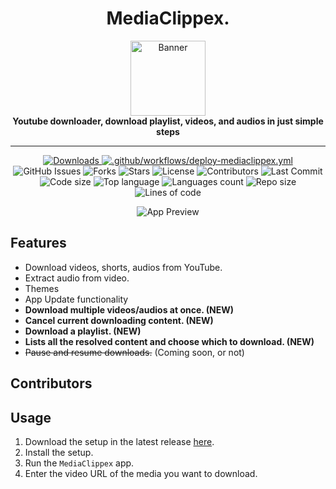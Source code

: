<div align="center">
  <h1>MediaClippex.</h1>
  <img src="https://raw.githubusercontent.com/pitzzahh/MediaClippex/main/MediaClippex/Resources/Icon.ico" alt="Banner" width="120" />
  <br>  
  <b>Youtube downloader, download playlist, videos, and audios in just simple steps</b>
</div>

___

<p align="center">
  <a title="Downloads" target="_blank" href="https://github.com/pitzzahh/MediaClippex/releases">
    <img src="https://img.shields.io/github/downloads/pitzzahh/MediaClippex/total.svg?style=flat-square&color=blueviolet" alt="Downloads">
  </a>
  <a href="https://github.com/pitzzahh/MediaClippex/actions/workflows/deploy-mediaclippex.yml">
    <img src="https://github.com/pitzzahh/MediaClippex/actions/workflows/deploy-mediaclippex.yml/badge.svg" alt=".github/workflows/deploy-mediaclippex.yml">
  </a>
  <img src="https://img.shields.io/github/issues/pitzzahh/MediaClippex" alt="GitHub Issues">
  <img src="https://img.shields.io/github/forks/pitzzahh/MediaClippex" alt="Forks">
  <img src="https://img.shields.io/github/stars/pitzzahh/MediaClippex" alt="Stars">
  <img src="https://img.shields.io/github/license/pitzzahh/MediaClippex" alt="License">
  <img src="https://img.shields.io/github/contributors/pitzzahh/MediaClippex" alt="Contributors">
  <img src="https://img.shields.io/github/last-commit/pitzzahh/MediaClippex" alt="Last Commit">
  <img src="https://img.shields.io/github/languages/code-size/pitzzahh/MediaClippex" alt="Code size">
  <img src="https://img.shields.io/github/languages/top/pitzzahh/MediaClippex" alt="Top language">
  <img src="https://img.shields.io/github/languages/count/pitzzahh/MediaClippex" alt="Languages count">
  <img src="https://img.shields.io/github/repo-size/pitzzahh/MediaClippex" alt="Repo size">
  <img src="https://img.shields.io/tokei/lines/github/pitzzahh/MediaClippex?label=lines%20of%20code" alt="Lines of code">
</p>

<div align="center">
  <img src="preview.gif" alt="App Preview" />
</div>

## Features
- Download videos, shorts, audios from YouTube.
- Extract audio from video.
- Themes
- App Update functionality
- **Download multiple videos/audios at once. (NEW)**
- **Cancel current downloading content. (NEW)** 
- **Download a playlist. (NEW)**
- **Lists all the resolved content and choose which to download. (NEW)**
- ~~Pause and resume downloads.~~ (Coming soon, or not)

## Contributors

## Usage
1. Download the setup in the latest release [here](https://github.com/pitzzahh/MediaClippex/releases/latest).
2. Install the setup.
3. Run the `MediaClippex` app.
4. Enter the video URL of the media you want to download.
